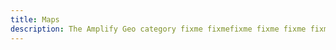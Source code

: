 ```yaml
---
title: Maps
description: The Amplify Geo category fixme fixmefixme fixme fixme fixme
---
```


<inline-fragment platform="js" src="~/lib/geo/fragments/js/maps.md"></inline-fragment>
